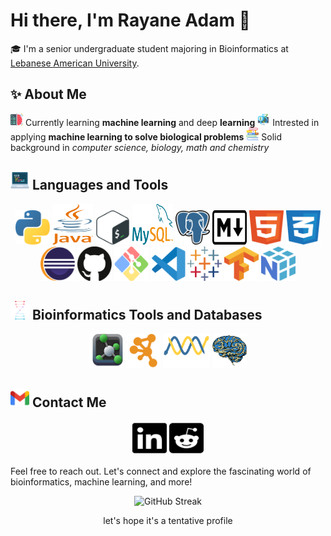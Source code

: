 # Hi there, I'm Rayane Adam 👋

🎓 I'm a senior undergraduate student majoring in Bioinformatics at [Lebanese American University](https://www.lau.edu.lb/).

## ✨ About Me

 <img src="assets/coding.png" height=20 width=20> Currently learning **machine learning** and deep **learning**
<img src="assets/bioinformatics_2.png" width=20 height=20> Intrested in applying __machine learning to solve biological problems__
<img src="assets/books.png" width=20 height=20> Solid background in _computer science, biology, math and chemistry_

## <img src="assets/programming.png" wifth=30 height=30> Languages and Tools

<div><p align='center'>
    <a href="https://www.python.org/"><img src="assets/python-5.svg" alt="Python" width="55" height="55"></a>
    <a href="https://www.oracle.com/java/"><img src="assets/java-4.svg" alt="Java" width="65" height="65"></a>
    <img src="assets/bash-2.svg" alt="Bash" width="55" height="55">
    <img src="/assets/mysql-logo.svg" width="65" height="65">
    <img src="/assets/postgresql.svg" alt="PostgreSQL" width="55" height="55">
    <img src="assets/markdown.svg" width=55 height=55>
    <img src="assets/html-1.svg" width=55 height=55>
    <img src="assets/css-3.svg" alt="CSS" width="55" height="55">
    <img src="assets/eclipse-11.svg" width=55 height=55>
    <img src="assets/github-icon-1.svg" width=55 height=55>
    <img src="assets/git-bash.svg" width=55 height=55>
    <img src="assets/visual-studio-code-1.svg" width=55 height=55>
    <img src="assets/tableau-software.svg" width=55 height=55>
    <img src="assets/tensorflow-2.svg" width=55 height=55>
    <img src="assets/numpy-1.svg" width=55 height=55>
</div>

## <img src="assets/bioinformatics.png" width=30 height=30> Bioinformatics Tools and Databases
<div><p align='center'>
    <img src="assets/pymol-1.svg" width=55 height=55>
    <img src="assets/Cytoscape_logo.png" width=55 height=55>
    <a href="https://biopython.org/docs/1.75/api/index.html#"><img src="assets/biopython_logo_white.png" width=75 height=55></a>
    <a href="https://nipy.org/nibabel/"><img src="assets/nibabel-logo.svg" width=55 height=55></a>
</div>


## <a href="rayane.s.adam@gmail.com"><img src="assets/official-gmail-icon-2020-.svg" width="30" length="30"></a>  Contact Me

<div>
<p align='center'><a href="https://www.linkedin.com/in/rayane-adam-a3ba9a224/"><img src="assets/linkedin.svg" alt="Your Image" width="55" height="55"></a>
<a href=""><img src="assets/square-reddit.svg" alt="Your Image" width="55" height="55"></a>
</div>

Feel free to reach out. Let's connect and explore the fascinating world of bioinformatics, machine learning, and more!

<p align="center">
    <img src="http://github-readme-streak-stats.herokuapp.com?user=raysas&theme=github-dark-blue&hide_border=true&date_format=%5BY%20%5DM%20j" alt="GitHub Streak">    
</p>
<p align="center"> let's hope it's a tentative profile

